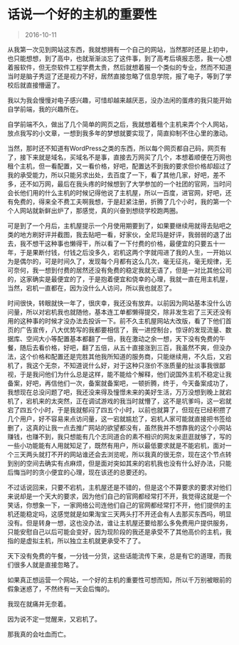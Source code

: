 # 话说一个好的主机的重要性

> 2016-10-11

从我第一次见到网站这东西，我就想拥有一个自己的网站，当然那时还是上初中，也只能想想，到了高中，也就渐渐淡忘了这件事，到了高考后填报志愿，我一心想着报软件，但无奈软件工程学费太贵，然后就想着报一个类似的专业，然而不知道当时是脑子秀逗了还是视力不好，居然直接忽略了信息学院，报了电子，等到了学校后就直接懵逼了。

我以为我会慢慢对电子感兴趣，可惜却越来越厌恶，没办法闲的蛋疼的我只能开始自学前端，我的兴趣所在。

自学前端不久，做出了几个简单的网页之后，我就想着租个主机来弄个个人网站，放点我写的小文章，一想到我多年的梦想就要实现了，简直抑制不住心里的激动。

当然，那时还不知道有WordPress之类的东西，所以每个网页都自己码，网页有了，接下来就是域名，买域名不是事，直接去万网买了几个，本想着顺便在万网也租个主机，但一看配置，又一看价格，好吧，配置达不到我的要求但价格却超过了我的承受能力，所以只能另求出处，去百度了一下，看了其他几家，好吧，差不多，还不如万网，最后在我头疼的时候想到了大学参加的一个社团的官网，当时问会长他们用的什么主机的时候记得他说了主机屋，所以一百度，进官网，好吧，还有免费的，得来全不费工夫啊我想，于是赶紧注册，折腾了几个小时，我的第一个个人网站就新鲜出炉了，那感觉，真的兴奋到想绕学校跑两圈。

可是到了一个月后，主机屋提示一个月使用期要到了，如果要继续用就得去贴吧之类的地方刷好评并截图，我去贴吧一看，好家伙，全尼玛是好评，我弱弱的退了出去，我不想干这种事也懒得干，所以看了一下付费的价格，最便宜的只要五十一年，于是果断付钱，付钱之后没多久，宕机这两个字就闯进了我的人生，一开始以为是偶尔的，可是时间久了，发现每个月都有这么几次，毫无征兆，毫无规律，无可奈何，我一想到付费的居然还没有免费的稳定我就无语了，但是一对比其他公司的，这家确实是最便宜的了，于是抱着便宜和侥幸的心理，我就一直在用主机屋，当然，宕机一直都在，因为没什么人访问，所以我也就忍了。


时间很快，转眼就快一年了，很庆幸，我还没有放弃。以前因为网站基本没什么访问量，所以对宕机我也就随他，基本连工单都懒得提交，除非发生宕了三天还没有用的这种事的时候才没办法去投诉一下。前不久主机屋网站大改版，看了下他们首页的广告宣传，八大优势写的我都要相信了，我一进控制台，惊讶的发现流量、数据库、空间大小等配置基本都翻了一倍，我在激动之余一想，天下没有免费的午餐，随后去看价格，好吧，翻了五倍，从五十直接涨到三百，我虽然不爽，但没办法，这个价格和配置还是完胜其他我所知道的服务商，只能继续用，不久后，又宕机了，我这个无奈，不知道说什么好，对于这种只涨价不涨质量的扯淡事我很鄙视，于是我问他们为什么总是这样，能不能给个解释，他们说国外主机不稳定让我备案，好吧，再信他们一次，备案就备案吧，一顿折腾，终于，今天备案成功了，我想现在总没问题了吧，我还没来得及憧憬未来的美好生活，万万没想到晚上就宕机了，宕机来的太突然，正在调试游戏的我当时就懵了，这不是坑爹吗，这一宕就宕了四五个小时，于是我就郁闷了四五个小时，以前也就算了，但现在已经积攒了几个用户，好不容易来点访问量，这一宕就尴尬了，宕机人家可能就直接把书签给删了，这真的让我一点去推广网站的欲望都没有，虽然我并不想靠我的这个小网站赚钱，也赚不到，我只想能有几个志同道合的素不相识的网友来逛逛就够了，写的一些小功能能有人用就知足了，既然有用户，所以最低要求就是不能宕机，面对一个三天两头就打不开的网站谁还会去浏览呢，所以我真的很无奈，现在这个节点转到别的空间去确实有点麻烦，但是面对突如其来的宕机我也没有什么好办法，只能后悔当时的贪小便宜的心理，现在该还的总要还的。

不过话说回来，只要不宕机，主机屋还是不错的，但是这个不算要求的要求对他们来说却是一个天大的要求，因为他们自己的官网都经常打不开，我觉得这就是一个笑话，你想象一下，一家网络公司连他们自己的官网都经常打不开，他们提供的主机还能稳定吗，这感觉就是如果淘宝三天两头打不开还会有人去那买东西吗，明显没有。但是转身一想，这也没办法，谁让主机屋还要给那么多免费用户提供服务，只能安慰自己以后可能会变好，因为现阶段的我还是承受不了其他高价的主机，我指的是虚拟主机，所以独立主机就更承受不了了。

天下没有免费的午餐，一分钱一分货，这些话能流传下来，总是有它的道理，而我们很多人就是直接忽略了。

如果真正想运营一个网站，一个好的主机的重要性可想而知，所以千万别被眼前的假象迷惑了，不然终有一天会后悔的。

我现在就痛并无奈着。

因为说不定一觉醒来，又宕机了。

那我真的会吐血而亡。